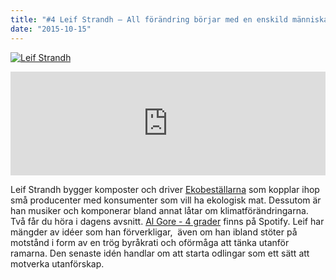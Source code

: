 ```yaml
---
title: "#4 Leif Strandh – All förändring börjar med en enskild människa"
date: "2015-10-15"
---
```


[![Leif Strandh](http://www.klimatpodden.se/wp-content/uploads/2015/10/Leif-Strandh-1024x779.jpg)](http://www.klimatpodden.se/wp-content/uploads/2015/10/Leif-Strandh.jpg)

<iframe src="https://w.soundcloud.com/player/?url=https%3A//api.soundcloud.com/tracks/228573440&amp;color=ff5500&amp;auto_play=false&amp;hide_related=false&amp;show_comments=true&amp;show_user=true&amp;show_reposts=false&amp;visual=false&amp;show_artwork=false" width="100%" height="166" frameborder="no" scrolling="no"></iframe>

 Leif Strandh bygger komposter och driver [Ekobeställarna](http://leto.premium.se/fmi/iwp/cgi?-db=Ekobestallarna&-loadframes) som kopplar ihop små producenter med konsumenter som vill ha ekologisk mat. Dessutom är han musiker och komponerar bland annat låtar om klimatförändringarna. Två får du höra i dagens avsnitt. [Al Gore - 4 grader](https://open.spotify.com/track/61xIKgXEcbkgbfzx57gyUn) finns på Spotify. Leif har mängder av idéer som han förverkligar,  även om han ibland stöter på motstånd i form av en trög byråkrati och oförmåga att tänka utanför ramarna. Den senaste idén handlar om att starta odlingar som ett sätt att motverka utanförskap.
